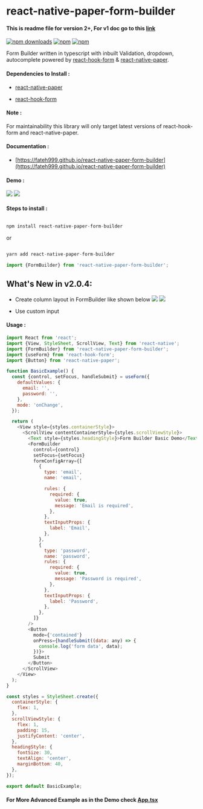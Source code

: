 # react-native-paper-form-builder

#### This is readme file for version 2+, For v1 doc go to this [link](READMEv1.md)

[![npm downloads](https://img.shields.io/npm/dm/react-native-paper-form-builder.svg?style=for-the-badge)](https://www.npmjs.com/package/react-native-paper-form-builder)
[![npm](https://img.shields.io/npm/dt/react-native-paper-form-builder.svg?style=for-the-badge)](https://www.npmjs.com/package/react-native-paper-form-builder)
[![npm](https://img.shields.io/npm/l/react-native-paper-form-builder?style=for-the-badge)](https://github.com/fateh999/react-native-paper-form-builder/blob/master/LICENSE)

Form Builder written in typescript with inbuilt Validation, dropdown, autocomplete powered by [react-hook-form](https://react-hook-form.com/) & [react-native-paper](https://callstack.github.io/react-native-paper/).

#### Dependencies to Install :

- [react-native-paper](https://www.npmjs.com/package/react-native-paper)

- [react-hook-form](https://www.npmjs.com/package/react-hook-form)

#### Note :

For maintainability this library will only target latest versions of react-hook-form and react-native-paper.

#### Documentation :

- [https://fateh999.github.io/react-native-paper-form-builder](https://fateh999.github.io/react-native-paper-form-builder)

#### Demo :

![](iOS.gif)
![](android.gif)

#### Steps to install :

```javascript

npm install react-native-paper-form-builder

```

or

```javascript

yarn add react-native-paper-form-builder

```

```javascript
import {FormBuilder} from 'react-native-paper-form-builder';
```

## What's New in v2.0.4:

- Create column layout in FormBuilder like shown below
  ![](newIOS.png)
  ![](newAndroid.png)

- Use custom input

#### Usage :

```javascript
import React from 'react';
import {View, StyleSheet, ScrollView, Text} from 'react-native';
import {FormBuilder} from 'react-native-paper-form-builder';
import {useForm} from 'react-hook-form';
import {Button} from 'react-native-paper';

function BasicExample() {
  const {control, setFocus, handleSubmit} = useForm({
    defaultValues: {
      email: '',
      password: '',
    },
    mode: 'onChange',
  });

  return (
    <View style={styles.containerStyle}>
      <ScrollView contentContainerStyle={styles.scrollViewStyle}>
        <Text style={styles.headingStyle}>Form Builder Basic Demo</Text>
        <FormBuilder
          control={control}
          setFocus={setFocus}
          formConfigArray={[
            {
              type: 'email',
              name: 'email',

              rules: {
                required: {
                  value: true,
                  message: 'Email is required',
                },
              },
              textInputProps: {
                label: 'Email',
              },
            },
            {
              type: 'password',
              name: 'password',
              rules: {
                required: {
                  value: true,
                  message: 'Password is required',
                },
              },
              textInputProps: {
                label: 'Password',
              },
            },
          ]}
        />
        <Button
          mode={'contained'}
          onPress={handleSubmit((data: any) => {
            console.log('form data', data);
          })}>
          Submit
        </Button>
      </ScrollView>
    </View>
  );
}

const styles = StyleSheet.create({
  containerStyle: {
    flex: 1,
  },
  scrollViewStyle: {
    flex: 1,
    padding: 15,
    justifyContent: 'center',
  },
  headingStyle: {
    fontSize: 30,
    textAlign: 'center',
    marginBottom: 40,
  },
});

export default BasicExample;
```

#### For More Advanced Example as in the Demo check [App.tsx](example/App.tsx)
